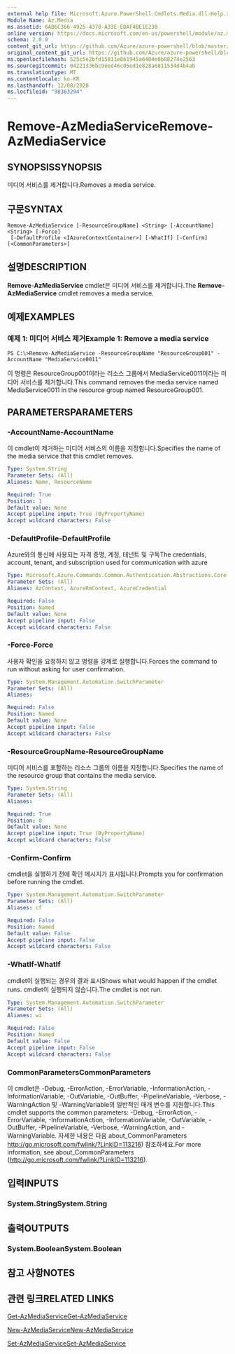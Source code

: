 ```yaml
---
external help file: Microsoft.Azure.PowerShell.Cmdlets.Media.dll-Help.xml
Module Name: Az.Media
ms.assetid: 6AB6C366-4925-4370-A33E-EDAF4BE1E230
online version: https://docs.microsoft.com/en-us/powershell/module/az.media/remove-azmediaservice
schema: 2.0.0
content_git_url: https://github.com/Azure/azure-powershell/blob/master/src/Media/Media/help/Remove-AzMediaService.md
original_content_git_url: https://github.com/Azure/azure-powershell/blob/master/src/Media/Media/help/Remove-AzMediaService.md
ms.openlocfilehash: 525c5e2bfd15811e861945a6404e0b88274e2563
ms.sourcegitcommit: 04221336bc9eed46c05ed1e828a6811534d4b4ab
ms.translationtype: MT
ms.contentlocale: ko-KR
ms.lasthandoff: 12/08/2020
ms.locfileid: "98363294"
---
```

# <span data-ttu-id="58f12-101">Remove-AzMediaService</span><span class="sxs-lookup"><span data-stu-id="58f12-101">Remove-AzMediaService</span></span>

## <span data-ttu-id="58f12-102">SYNOPSIS</span><span class="sxs-lookup"><span data-stu-id="58f12-102">SYNOPSIS</span></span>
<span data-ttu-id="58f12-103">미디어 서비스를 제거합니다.</span><span class="sxs-lookup"><span data-stu-id="58f12-103">Removes a media service.</span></span>

## <span data-ttu-id="58f12-104">구문</span><span class="sxs-lookup"><span data-stu-id="58f12-104">SYNTAX</span></span>

```
Remove-AzMediaService [-ResourceGroupName] <String> [-AccountName] <String> [-Force]
 [-DefaultProfile <IAzureContextContainer>] [-WhatIf] [-Confirm] [<CommonParameters>]
```

## <span data-ttu-id="58f12-105">설명</span><span class="sxs-lookup"><span data-stu-id="58f12-105">DESCRIPTION</span></span>
<span data-ttu-id="58f12-106">**Remove-AzMediaService** cmdlet은 미디어 서비스를 제거합니다.</span><span class="sxs-lookup"><span data-stu-id="58f12-106">The **Remove-AzMediaService** cmdlet removes a media service.</span></span>

## <span data-ttu-id="58f12-107">예제</span><span class="sxs-lookup"><span data-stu-id="58f12-107">EXAMPLES</span></span>

### <span data-ttu-id="58f12-108">예제 1: 미디어 서비스 제거</span><span class="sxs-lookup"><span data-stu-id="58f12-108">Example 1: Remove a media service</span></span>
```
PS C:\>Remove-AzMediaService -ResourceGroupName "ResourceGroup001" -AccountName "MediaService0011"
```

<span data-ttu-id="58f12-109">이 명령은 ResourceGroup001이라는 리소스 그룹에서 MediaService0011이라는 미디어 서비스를 제거합니다.</span><span class="sxs-lookup"><span data-stu-id="58f12-109">This command removes the media service named MediaService0011 in the resource group named ResourceGroup001.</span></span>

## <span data-ttu-id="58f12-110">PARAMETERS</span><span class="sxs-lookup"><span data-stu-id="58f12-110">PARAMETERS</span></span>

### <span data-ttu-id="58f12-111">-AccountName</span><span class="sxs-lookup"><span data-stu-id="58f12-111">-AccountName</span></span>
<span data-ttu-id="58f12-112">이 cmdlet이 제거하는 미디어 서비스의 이름을 지정합니다.</span><span class="sxs-lookup"><span data-stu-id="58f12-112">Specifies the name of the media service that this cmdlet removes.</span></span>

```yaml
Type: System.String
Parameter Sets: (All)
Aliases: Name, ResourceName

Required: True
Position: 1
Default value: None
Accept pipeline input: True (ByPropertyName)
Accept wildcard characters: False
```

### <span data-ttu-id="58f12-113">-DefaultProfile</span><span class="sxs-lookup"><span data-stu-id="58f12-113">-DefaultProfile</span></span>
<span data-ttu-id="58f12-114">Azure와의 통신에 사용되는 자격 증명, 계정, 테넌트 및 구독</span><span class="sxs-lookup"><span data-stu-id="58f12-114">The credentials, account, tenant, and subscription used for communication with azure</span></span>

```yaml
Type: Microsoft.Azure.Commands.Common.Authentication.Abstractions.Core.IAzureContextContainer
Parameter Sets: (All)
Aliases: AzContext, AzureRmContext, AzureCredential

Required: False
Position: Named
Default value: None
Accept pipeline input: False
Accept wildcard characters: False
```

### <span data-ttu-id="58f12-115">-Force</span><span class="sxs-lookup"><span data-stu-id="58f12-115">-Force</span></span>
<span data-ttu-id="58f12-116">사용자 확인을 요청하지 않고 명령을 강제로 실행합니다.</span><span class="sxs-lookup"><span data-stu-id="58f12-116">Forces the command to run without asking for user confirmation.</span></span>

```yaml
Type: System.Management.Automation.SwitchParameter
Parameter Sets: (All)
Aliases:

Required: False
Position: Named
Default value: None
Accept pipeline input: False
Accept wildcard characters: False
```

### <span data-ttu-id="58f12-117">-ResourceGroupName</span><span class="sxs-lookup"><span data-stu-id="58f12-117">-ResourceGroupName</span></span>
<span data-ttu-id="58f12-118">미디어 서비스를 포함하는 리소스 그룹의 이름을 지정합니다.</span><span class="sxs-lookup"><span data-stu-id="58f12-118">Specifies the name of the resource group that contains the media service.</span></span>

```yaml
Type: System.String
Parameter Sets: (All)
Aliases:

Required: True
Position: 0
Default value: None
Accept pipeline input: True (ByPropertyName)
Accept wildcard characters: False
```

### <span data-ttu-id="58f12-119">-Confirm</span><span class="sxs-lookup"><span data-stu-id="58f12-119">-Confirm</span></span>
<span data-ttu-id="58f12-120">cmdlet을 실행하기 전에 확인 메시지가 표시됩니다.</span><span class="sxs-lookup"><span data-stu-id="58f12-120">Prompts you for confirmation before running the cmdlet.</span></span>

```yaml
Type: System.Management.Automation.SwitchParameter
Parameter Sets: (All)
Aliases: cf

Required: False
Position: Named
Default value: False
Accept pipeline input: False
Accept wildcard characters: False
```

### <span data-ttu-id="58f12-121">-WhatIf</span><span class="sxs-lookup"><span data-stu-id="58f12-121">-WhatIf</span></span>
<span data-ttu-id="58f12-122">cmdlet이 실행되는 경우의 결과 표시</span><span class="sxs-lookup"><span data-stu-id="58f12-122">Shows what would happen if the cmdlet runs.</span></span>
<span data-ttu-id="58f12-123">cmdlet이 실행되지 않습니다.</span><span class="sxs-lookup"><span data-stu-id="58f12-123">The cmdlet is not run.</span></span>

```yaml
Type: System.Management.Automation.SwitchParameter
Parameter Sets: (All)
Aliases: wi

Required: False
Position: Named
Default value: False
Accept pipeline input: False
Accept wildcard characters: False
```

### <span data-ttu-id="58f12-124">CommonParameters</span><span class="sxs-lookup"><span data-stu-id="58f12-124">CommonParameters</span></span>
<span data-ttu-id="58f12-125">이 cmdlet은 -Debug, -ErrorAction, -ErrorVariable, -InformationAction, -InformationVariable, -OutVariable, -OutBuffer, -PipelineVariable, -Verbose, -WarningAction 및 -WarningVariable의 일반적인 매개 변수를 지원합니다.</span><span class="sxs-lookup"><span data-stu-id="58f12-125">This cmdlet supports the common parameters: -Debug, -ErrorAction, -ErrorVariable, -InformationAction, -InformationVariable, -OutVariable, -OutBuffer, -PipelineVariable, -Verbose, -WarningAction, and -WarningVariable.</span></span> <span data-ttu-id="58f12-126">자세한 내용은 다음 about_CommonParameters http://go.microsoft.com/fwlink/?LinkID=113216) 참조하세요.</span><span class="sxs-lookup"><span data-stu-id="58f12-126">For more information, see about_CommonParameters (http://go.microsoft.com/fwlink/?LinkID=113216).</span></span>

## <span data-ttu-id="58f12-127">입력</span><span class="sxs-lookup"><span data-stu-id="58f12-127">INPUTS</span></span>

### <span data-ttu-id="58f12-128">System.String</span><span class="sxs-lookup"><span data-stu-id="58f12-128">System.String</span></span>

## <span data-ttu-id="58f12-129">출력</span><span class="sxs-lookup"><span data-stu-id="58f12-129">OUTPUTS</span></span>

### <span data-ttu-id="58f12-130">System.Boolean</span><span class="sxs-lookup"><span data-stu-id="58f12-130">System.Boolean</span></span>

## <span data-ttu-id="58f12-131">참고 사항</span><span class="sxs-lookup"><span data-stu-id="58f12-131">NOTES</span></span>

## <span data-ttu-id="58f12-132">관련 링크</span><span class="sxs-lookup"><span data-stu-id="58f12-132">RELATED LINKS</span></span>

[<span data-ttu-id="58f12-133">Get-AzMediaService</span><span class="sxs-lookup"><span data-stu-id="58f12-133">Get-AzMediaService</span></span>](./Get-AzMediaService.md)

[<span data-ttu-id="58f12-134">New-AzMediaService</span><span class="sxs-lookup"><span data-stu-id="58f12-134">New-AzMediaService</span></span>](./New-AzMediaService.md)

[<span data-ttu-id="58f12-135">Set-AzMediaService</span><span class="sxs-lookup"><span data-stu-id="58f12-135">Set-AzMediaService</span></span>](./Set-AzMediaService.md)


